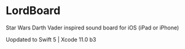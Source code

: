 # LordBoard
Star Wars Darth Vader inspired sound board for iOS (iPad or iPhone)

Uopdated to Swift 5 | Xcode 11.0 b3
